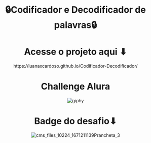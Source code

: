 <div align="center">
<h1>🔒Codificador e Decodificador de palavras🔒</h1>
 
<div align="center">
<h1>Acesse o projeto aqui ⬇</h1> https://luanaxcardoso.github.io/Codificador-Decodificador/

<div align="center">
<h1>Challenge Alura</h1>


![giphy](https://user-images.githubusercontent.com/112970416/233137812-6c0277c2-bb6d-41a2-9e65-1edb50868b13.gif)

<div align="center">
<h1>Badge do desafio⬇</h1>

![cms_files_10224_1671211139Prancheta_3](https://user-images.githubusercontent.com/112970416/233252213-adce2998-96e6-406c-b3c9-22da6a52a378.png)
